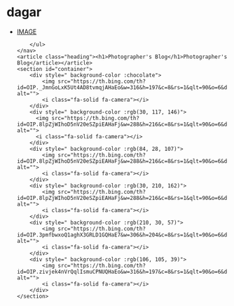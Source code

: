 # dagar

<!DOCTYPE html>
<html lang="en">
<head>
    <meta charset="UTF-8">
    <meta name="viewport" content="width=device-width, initial-scale=1.0">
    <title>Grids</title>
    <link rel="stylesheet" href="style.css">
    <script src="https://kit.fontawesome.com/c128f76cd9.js" crossorigin="anonymous"></script>
</head>
<body>
    <nav>
        <ul>
            <li ><a href="#"><i class="fa-solid fa-camera-retro"></i>IMAGE</a></li>
            
        </ul>
    </nav>
    <article class="heading"><h1>Photographer's Blog</h1>Photographer's Blog</article></article>
    <section id="container">
        <div style=" background-color :chocolate">
            <img src="https://th.bing.com/th?id=OIP._JmnGoLxK5Ut4AD8tvmqjAHaEo&w=316&h=197&c=8&rs=1&qlt=90&o=6&dpr=1.5&pid=3.1&rm=2" alt="">
            <i class="fa-solid fa-camera"></i>
        </div>
        <div style=" background-color :rgb(30, 117, 146)">
          <img src="https://th.bing.com/th?id=OIP.8lpZjWIhoD5nV20eSZpiEAHaFj&w=288&h=216&c=8&rs=1&qlt=90&o=6&dpr=1.5&pid=3.1&rm=2" alt="">
          <i class="fa-solid fa-camera"></i>  
        </div>
        <div style=" background-color :rgb(84, 28, 107)">
            <img src="https://th.bing.com/th?id=OIP.8lpZjWIhoD5nV20eSZpiEAHaFj&w=288&h=216&c=8&rs=1&qlt=90&o=6&dpr=1.5&pid=3.1&rm=2" alt="">
            <i class="fa-solid fa-camera"></i>
        </div>
        <div style=" background-color :rgb(30, 210, 162)">
            <img src="https://th.bing.com/th?id=OIP.8lpZjWIhoD5nV20eSZpiEAHaFj&w=288&h=216&c=8&rs=1&qlt=90&o=6&dpr=1.5&pid=3.1&rm=2" alt="">
            <i class="fa-solid fa-camera"></i>
        </div>
        <div style=" background-color :rgb(210, 30, 57)">
            <img src="https://th.bing.com/th?id=OIP.3pmfbwxoQ1aghX3GRLD1GQHaE7&w=306&h=204&c=8&rs=1&qlt=90&o=6&dpr=1.5&pid=3.1&rm=2" alt="">
            <i class="fa-solid fa-camera"></i>
        </div>
        <div style=" background-color :rgb(106, 105, 39)">
            <img src="https://th.bing.com/th?id=OIP.zivjek4nVrQqlIsmuCPNUQHaEo&w=316&h=197&c=8&rs=1&qlt=90&o=6&dpr=1.5&pid=3.1&rm=2" alt="">
            <i class="fa-solid fa-camera"></i>
        </div>
    </section>
</body>
</html>
